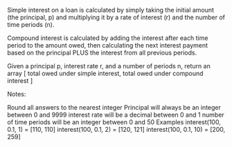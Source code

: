 Simple interest on a loan is calculated by simply taking the initial amount (the principal, p) and multiplying it by a rate of interest (r) and the number of time periods (n).

Compound interest is calculated by adding the interest after each time period to the amount owed, then calculating the next interest payment based on the principal PLUS the interest from all previous periods.

Given a principal p, interest rate r, and a number of periods n, return an array [ total owed under simple interest, total owed under compound interest ]

Notes:

Round all answers to the nearest integer
Principal will always be an integer between 0 and 9999
interest rate will be a decimal between 0 and 1
number of time periods will be an integer between 0 and 50
Examples
interest(100, 0.1,  1)  =  [110, 110]
interest(100, 0.1,  2)  =  [120, 121]
interest(100, 0.1, 10)  =  [200, 259]
